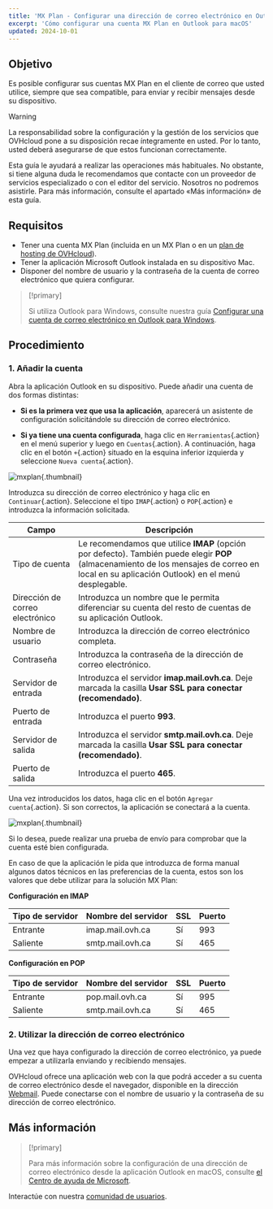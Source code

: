 ```yaml
---
title: 'MX Plan - Configurar una dirección de correo electrónico en Outlook para macOS'
excerpt: 'Cómo configurar una cuenta MX Plan en Outlook para macOS'
updated: 2024-10-01
---
```


## Objetivo

Es posible configurar sus cuentas MX Plan en el cliente de correo que usted utilice, siempre que sea compatible, para enviar y recibir mensajes desde su dispositivo.

> [!warning]
>
> La responsabilidad sobre la configuración y la gestión de los servicios que OVHcloud pone a su disposición recae íntegramente en usted. Por lo tanto, usted deberá asegurarse de que estos funcionan correctamente.
> 
> Esta guía le ayudará a realizar las operaciones más habituales. No obstante, si tiene alguna duda le recomendamos que contacte con un proveedor de servicios especializado o con el editor del servicio. Nosotros no podremos asistirle. Para más información, consulte el apartado «Más información» de esta guía.
> 

## Requisitos

- Tener una cuenta MX Plan (incluida en un MX Plan o en un [plan de hosting de OVHcloud](/links/web/hosting)).
- Tener la aplicación Microsoft Outlook instalada en su dispositivo Mac.
- Disponer del nombre de usuario y la contraseña de la cuenta de correo electrónico que quiera configurar.

> [!primary]
>
> Si utiliza Outlook para Windows, consulte nuestra guía [Configurar una cuenta de correo electrónico en Outlook para Windows](/pages/web_cloud/email_and_collaborative_solutions/mx_plan/how_to_configure_outlook_2016).
>

## Procedimiento

### 1. Añadir la cuenta

Abra la aplicación Outlook en su dispositivo. Puede añadir una cuenta de dos formas distintas:

- **Si es la primera vez que usa la aplicación**, aparecerá un asistente de configuración solicitándole su dirección de correo electrónico.

- **Si ya tiene una cuenta configurada**, haga clic en `Herramientas`{.action} en el menú superior y luego en `Cuentas`{.action}. A continuación, haga clic en el botón `+`{.action} situado en la esquina inferior izquierda y seleccione `Nueva cuenta`{.action}.

![mxplan](images/configuration-outlook-2016-mac-step1.png){.thumbnail}

Introduzca su dirección de correo electrónico y haga clic en `Continuar`{.action}. Seleccione el tipo `IMAP`{.action} o `POP`{.action} e introduzca la información solicitada.

|Campo|Descripción|
|---|---|
|Tipo de cuenta|Le recomendamos que utilice **IMAP** (opción por defecto). También puede elegir **POP** (almacenamiento de los mensajes de correo en local en su aplicación Outlook) en el menú desplegable.|
|Dirección de correo electrónico|Introduzca un nombre que le permita diferenciar su cuenta del resto de cuentas de su aplicación Outlook.|
|Nombre de usuario|Introduzca la dirección de correo electrónico completa.|
|Contraseña|Introduzca la contraseña de la dirección de correo electrónico.|
|Servidor de entrada|Introduzca el servidor **imap.mail.ovh.ca**. Deje marcada la casilla **Usar SSL para conectar (recomendado)**.|
|Puerto de entrada|Introduzca el puerto **993**.|
|Servidor de salida|Introduzca el servidor **smtp.mail.ovh.ca**. Deje marcada la casilla **Usar SSL para conectar (recomendado)**.|
|Puerto de salida|Introduzca el puerto **465**.|

Una vez introducidos los datos, haga clic en el botón `Agregar cuenta`{.action}. Si son correctos, la aplicación se conectará a la cuenta.

![mxplan](images/configuration-outlook-2016-mac-step2.png){.thumbnail}

Si lo desea, puede realizar una prueba de envío para comprobar que la cuenta esté bien configurada.

En caso de que la aplicación le pida que introduzca de forma manual algunos datos técnicos en las preferencias de la cuenta, estos son los valores que debe utilizar para la solución MX Plan:

**Configuración en IMAP**

|Tipo de servidor|Nombre del servidor|SSL|Puerto|
|---|---|---|---|
|Entrante|imap.mail.ovh.ca|Sí|993|
|Saliente|smtp.mail.ovh.ca|Sí|465|

**Configuración en POP**

|Tipo de servidor|Nombre del servidor|SSL|Puerto|
|---|---|---|---|
|Entrante|pop.mail.ovh.ca|Sí|995|
|Saliente|smtp.mail.ovh.ca|Sí|465|

### 2. Utilizar la dirección de correo electrónico

Una vez que haya configurado la dirección de correo electrónico, ya puede empezar a utilizarla enviando y recibiendo mensajes.

OVHcloud ofrece una aplicación web con la que podrá acceder a su cuenta de correo electrónico desde el navegador, disponible en la dirección [Webmail](/links/web/email). Puede conectarse con el nombre de usuario y la contraseña de su dirección de correo electrónico.

## Más información

> [!primary]
>
> Para más información sobre la configuración de una dirección de correo electrónico desde la aplicación Outlook en macOS, consulte [el Centro de ayuda de Microsoft](https://support.microsoft.com/es-es/office/add-an-email-account-to-outlook-for-mac-6aeec61b-86af-40af-8ffe-985d0fc82ddb).

Interactúe con nuestra [comunidad de usuarios](/links/community).
